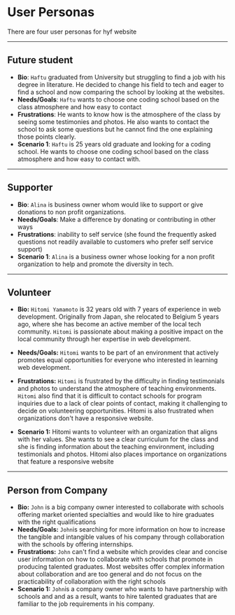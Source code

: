 # User Personas

<!-- some introduction -->

There are four user personas for hyf website

---

<!-- a persona -->

## Future student

- **Bio**: `Haftu` graduated from University but struggling to find a job with
  his degree in literature. He decided to change his field to tech and eager to
  find a school and now comparing the school by looking at the websites.
- **Needs/Goals**: `Haftu` wants to choose one coding school based on the class
  atmosphere and how easy to contact
- **Frustrations**: He wants to know how is the atmosphere of the class by
  seeing some testimonies and photos. He also wants to contact the school to ask
  some questions but he cannot find the one explaining those points clearly.
- **Scenario 1**: `Haftu` is 25 years old graduate and looking for a coding
  school. He wants to choose one coding school based on the class atmosphere and
  how easy to contact with.

---

<!-- more personas ... -->

## Supporter

- **Bio**: `Alina` is business owner whom would like to support or give
  donations to non profit organizations.
- **Needs/Goals**: Make a difference by donating or contributing in other ways
- **Frustrations**: inability to self service (she found the frequently asked
  questions not readily available to customers who prefer self service support)
- **Scenario 1**: `Alina` is a business owner whose looking for a non profit
  organization to help and promote the diversity in tech.

---

<!-- more personas ... -->

## Volunteer

- **Bio:** `Hitomi Yamamoto` is 32 years old with 7 years of experience in web
  development. Originally from Japan, she relocated to Belgium 5 years ago,
  where she has become an active member of the local tech community. `Hitomi` is
  passionate about making a positive impact on the local community through her
  expertise in web development.

- **Needs/Goals:** `Hitomi` wants to be part of an environment that actively
  promotes equal opportunities for everyone who interested in learning web
  development.
- **Frustrations:** `Hitomi` is frustrated by the difficulty in finding
  testimonials and photos to understand the atmosphere of teaching environments.
  `Hitomi` also find that it is difficult to contact schools for program
  inquiries due to a lack of clear points of contact, making it challenging to
  decide on volunteering opportunities. Hitomi is also frustrated when
  organizations don't have a responsive website.
- **Scenario 1:** Hitomi wants to volunteer with an organization that aligns
  with her values. She wants to see a clear curriculum for the class and she is
  finding information about the teaching environment, including testimonials and
  photos. Hitomi also places importance on organizations that feature a
  responsive website

---

<!-- more personas ... -->

## Person from Company

- **Bio:** `John` is a big company owner interested to collaborate with schools
  offering market oriented specialties and would like to hire graduates with the
  right qualifications
- **Needs/Goals:** `John`is searching for more information on how to increase
  the tangible and intangible values of his company through collaboration with
  the schools by offering internships.
- **Frustrations:** `John` can't find a website which provides clear and concise
  user information on how to collaborate with schools that promote in producing
  talented graduates. Most websites offer complex information about
  collaboration and are too general and do not focus on the practicability of
  collaboration with the right schools
- **Scenario 1:** `John`is a company owner who wants to have partnership with
  schools and and as a result, wants to hire talented graduates that are
  familiar to the job requirements in his company.
